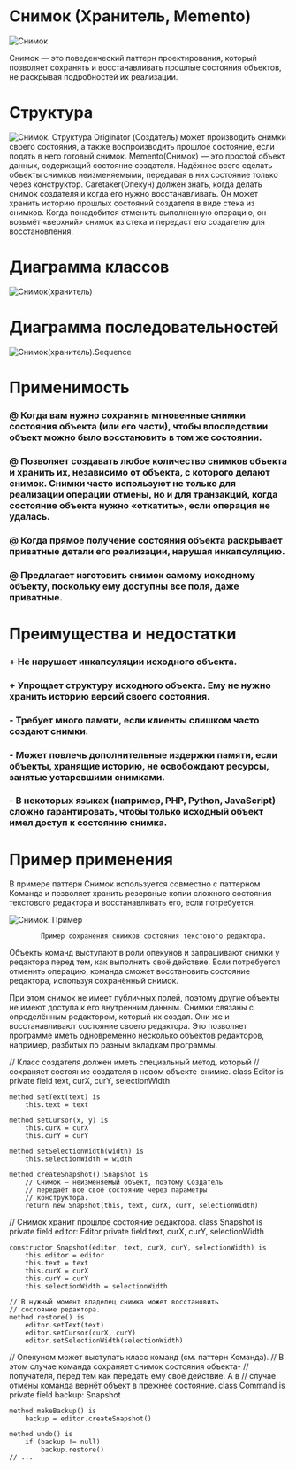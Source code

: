 # Снимок (Хранитель, Memento)

![Снимок](https://github.com/PavelRudenya730501/Patterns/raw/master/pictures/memento.png)

Снимок — это поведенческий паттерн проектирования, который позволяет сохранять и восстанавливать прошлые состояния объектов, не раскрывая подробностей их реализации.

# Структура

![Снимок. Структура](https://github.com/PavelRudenya730501/Patterns/raw/master/pictures/structure1.png)
Originator (Создатель) может производить снимки своего состояния, а также воспроизводить прошлое состояние, если подать в него готовый снимок.
Memento(Снимок) — это простой объект данных, содержащий состояние создателя. Надёжнее всего сделать объекты снимков неизменяемыми, передавая в них состояние только через конструктор.
Caretaker(Опекун) должен знать, когда делать снимок создателя и когда его нужно восстанавливать. Он может хранить историю прошлых состояний создателя в виде стека из снимков. Когда понадобится отменить выполненную операцию, он возьмёт «верхний» снимок из стека и передаст его создателю для восстановления.

# Диаграмма классов

![Снимок(хранитель)](https://github.com/PavelRudenya730501/Patterns/raw/master/pictures/memento-diagram.png)

# Диаграмма последовательностей

![Снимок(хранитель).Sequence](https://github.com/PavelRudenya730501/Patterns/raw/master/pictures/memento-sequence.png)

 # Применимость
 
 ### @ Когда вам нужно сохранять мгновенные снимки состояния объекта (или его части), чтобы впоследствии объект можно было восстановить в том же состоянии.
 ### @ Позволяет создавать любое количество снимков объекта и хранить их, независимо от объекта, с которого делают снимок. Снимки часто используют не только для реализации операции отмены, но и для транзакций, когда состояние объекта нужно «откатить», если операция не удалась.
 ### @ Когда прямое получение состояния объекта раскрывает приватные детали его реализации, нарушая инкапсуляцию.
 ### @ Предлагает изготовить снимок самому исходному объекту, поскольку ему доступны все поля, даже приватные.

# Преимущества и недостатки
 
 ### + Не нарушает инкапсуляции исходного объекта.
 ### + Упрощает структуру исходного объекта. Ему не нужно хранить историю версий своего состояния.
 
 ### - Требует много памяти, если клиенты слишком часто создают снимки.
 ### - Может повлечь дополнительные издержки памяти, если объекты, хранящие историю, не освобождают ресурсы, занятые устаревшими снимками.
 ### - В некоторых языках (например, PHP, Python, JavaScript) сложно гарантировать, чтобы только исходный объект имел доступ к состоянию снимка.
 
 # Пример применения
 
 В примере паттерн Снимок используется совместно с паттерном Команда и позволяет хранить резервные копии сложного состояния текстового редактора и восстанавливать его, если потребуется.

![Снимок. Пример](https://github.com/PavelRudenya730501/Patterns/raw/master/pictures/example.png)
                      
            Пример сохранения снимков состояния текстового редактора.

Объекты команд выступают в роли опекунов и запрашивают снимки у редактора перед тем, как выполнить своё действие. Если потребуется отменить операцию, команда сможет восстановить состояние редактора, используя сохранённый снимок.

При этом снимок не имеет публичных полей, поэтому другие объекты не имеют доступа к его внутренним данным. Снимки связаны с определённым редактором, который их создал. Они же и восстанавливают состояние своего редактора. Это позволяет программе иметь одновременно несколько объектов редакторов, например, разбитых по разным вкладкам программы.

// Класс создателя должен иметь специальный метод, который
// сохраняет состояние создателя в новом объекте-снимке.
class Editor is
    private field text, curX, curY, selectionWidth

    method setText(text) is
        this.text = text

    method setCursor(x, y) is
        this.curX = curX
        this.curY = curY

    method setSelectionWidth(width) is
        this.selectionWidth = width

    method createSnapshot():Snapshot is
        // Снимок — неизменяемый объект, поэтому Создатель
        // передаёт все своё состояние через параметры
        // конструктора.
        return new Snapshot(this, text, curX, curY, selectionWidth)

// Снимок хранит прошлое состояние редактора.
class Snapshot is
    private field editor: Editor
    private field text, curX, curY, selectionWidth

    constructor Snapshot(editor, text, curX, curY, selectionWidth) is
        this.editor = editor
        this.text = text
        this.curX = curX
        this.curY = curY
        this.selectionWidth = selectionWidth

    // В нужный момент владелец снимка может восстановить
    // состояние редактора.
    method restore() is
        editor.setText(text)
        editor.setCursor(curX, curY)
        editor.setSelectionWidth(selectionWidth)

// Опекуном может выступать класс команд (см. паттерн Команда).
// В этом случае команда сохраняет снимок состояния объекта-
// получателя, перед тем как передать ему своё действие. А в
// случае отмены команда вернёт объект в прежнее состояние.
class Command is
    private field backup: Snapshot

    method makeBackup() is
        backup = editor.createSnapshot()

    method undo() is
        if (backup != null)
            backup.restore()
    // ...
